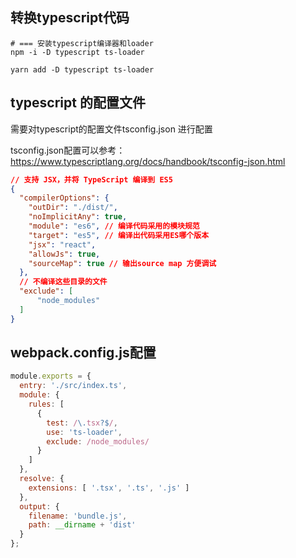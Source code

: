 
## 转换typescript代码
```shell
# === 安装typescript编译器和loader
npm -i -D typescript ts-loader

yarn add -D typescript ts-loader
```

## typescript 的配置文件
需要对typescript的配置文件tsconfig.json 进行配置

tsconfig.json配置可以参考：https://www.typescriptlang.org/docs/handbook/tsconfig-json.html

```json
// 支持 JSX，并将 TypeScript 编译到 ES5
{
  "compilerOptions": {
    "outDir": "./dist/",
    "noImplicitAny": true,
    "module": "es6", // 编译代码采用的模块规范
    "target": "es5", // 编译出代码采用ES哪个版本
    "jsx": "react",
    "allowJs": true,
    "sourceMap": true // 输出source map 方便调试
  },
  // 不编译这些目录的文件
  "exclude": [
      "node_modules"
  ]
}
```

## webpack.config.js配置
```js
module.exports = {
  entry: './src/index.ts',
  module: {
    rules: [
      {
        test: /\.tsx?$/,
        use: 'ts-loader',
        exclude: /node_modules/
      }
    ]
  },
  resolve: {
    extensions: [ '.tsx', '.ts', '.js' ]
  },
  output: {
    filename: 'bundle.js',
    path: __dirname + 'dist'
  }
};

```